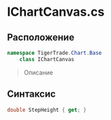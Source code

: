 
# IChartCanvas.cs
## Расположение
```csharp
namespace TigerTrade.Chart.Base  
    class IChartCanvas
```

> Описание

## Синтаксис
```csharp
double StepHeight { get; }
```
